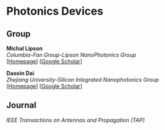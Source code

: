 # Photonics Devices

## Group

**Michal Lipson**<br>
*Columbia-Fan Group-Lipson NanoPhotonics Group*<br>
[[Homepage](https://lipson.ee.columbia.edu/)]
[[Google Scholar](https://scholar.google.com.hk/citations?user=EVXVTXkAAAAJ&hl=zh-CN&oi=ao)]

**Daoxin Dai**<br>
*Zhejiang University-Silicon Integrated Nanophotonics Group*<br>
[[Homepage](https://person.zju.edu.cn/dxdai/)]
[[Google Scholar](https://scholar.google.com.hk/citations?user=Wo4BMCsAAAAJ&hl=zh-CN&oi=ao)]

## Journal

*IEEE Transactions on Antennas and Propagation (TAP)*<br>

